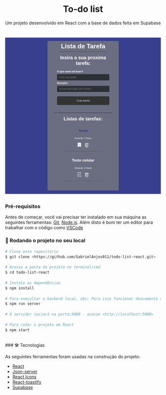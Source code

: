<h1 align="center">To-do list</h1>

<p align="center">Um projeto desenvolvido em React com a base de dados feita em Supabase</p>

<h1 align="center">
  <img alt="Interface do projeto" title="#Interface do projeto" src="./src/assets/img/Layout.png" />
</h1>

### Pré-requisitos

Antes de começar, você vai precisar ter instalado em sua máquina as seguintes ferramentas:
[Git](https://git-scm.com), [Node.js](https://nodejs.org/en/). 
Além disto é bom ter um editor para trabalhar com o código como [VSCode](https://code.visualstudio.com/)

### 🎲 Rodando o projeto no seu local

```bash
# Clone este repositório
$ git clone <https://github.com/GabrielAnjos011/todo-list-react.git>

# Acesse a pasta do projeto no terminal/cmd
$ cd todo-list-react

# Instale as dependências
$ npm install

# Para execultar o backend local, obs: Para isso funcionar descomenta a manipulação da api e comenta a manipulação feita pelo Supabase
$ npm run server

# O servidor inciará na porta:5000 - acesse <http://localhost:5000>

# Para rodar o projeto em React
$ npm start
```
</br>
### 🛠 Tecnologias

As seguintes ferramentas foram usadas na construção do projeto:

- [React](https://pt-br.reactjs.org/)
- [Json-server](https://github.com/typicode/json-server)
- [React Icons](https://react-icons.github.io/react-icons/)
- [React-toastify](https://fkhadra.github.io/react-toastify/introduction/)
- [Supabase](https://supabase.com/)

